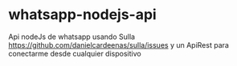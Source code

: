 # whatsapp-nodejs-api
Api nodeJs de whatsapp usando Sulla https://github.com/danielcardeenas/sulla/issues y un ApiRest para conectarme desde cualquier dispositivo
